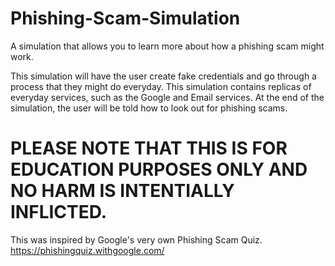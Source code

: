 # Phishing-Scam-Simulation
A simulation that allows you to learn more about how a phishing scam might work.

This simulation will have the user create fake credentials and go through a process that they might do everyday. This simulation contains replicas of everyday services, such as the Google and Email services. At the end of the simulation, the user will be told how to look out for phishing scams.

# PLEASE NOTE THAT THIS IS FOR EDUCATION PURPOSES ONLY AND NO HARM IS INTENTIALLY INFLICTED.

This was inspired by Google's very own Phishing Scam Quiz.
https://phishingquiz.withgoogle.com/
